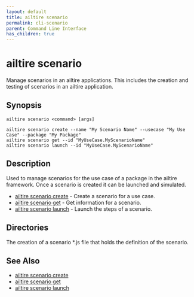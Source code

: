 ```yaml
---
layout: default
title: ailtire scenario
permalink: cli-scenario
parent: Command Line Interface
has_children: true
---
```


# ailtire scenario

Manage scenarios in an ailtire applications. This includes the creation and testing of scenarios in an ailtire
application.

## Synopsis

```shell
ailtire scenario <command> [args]

ailtire scenario create --name "My Scenario Name" --usecase "My Use Case" --package "My Package"
ailtire scenario get --id "MyUseCase.MyScenarioName"
ailtire scenario launch --id "MyUseCase.MyScenarioName"
```

## Description

Used to manage scenarios for the use case of a package in the ailtire framework. Once a scenario is created it can be
launched and simulated.

* [ailtire scenario create](cli-scenario-create) - Create a scenario for a use case.
* [ailtire scenario get](cli-scenario-get) - Get information for a scenario.
* [ailtire scenario launch](cli-scenario-launch) - Launch the steps of a scenario.

## Directories

The creation of a scenario *.js file that holds the definition of the scenario.

## See Also

* [ailtire scenario create](cli-scenario-create)
* [ailtire scenario get](cli-scenario-get)
* [ailtire scenario launch](cli-scenario-launch)
